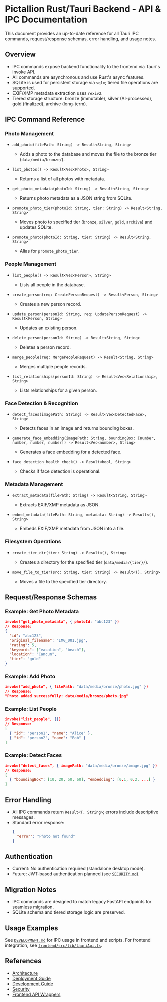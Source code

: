 # Pictallion Rust/Tauri Backend - API & IPC Documentation

This document provides an up-to-date reference for all Tauri IPC commands, request/response schemas, error handling, and usage notes.

## Overview

- IPC commands expose backend functionality to the frontend via Tauri's invoke API.
- All commands are asynchronous and use Rust's async features.
- SQLite is used for persistent storage via `sqlx`; tiered file operations are supported.
- EXIF/XMP metadata extraction uses `rexiv2`.
- Tiered storage structure: bronze (immutable), silver (AI-processed), gold (finalized), archive (long-term).

## IPC Command Reference

### Photo Management

- `add_photo(filePath: String) -> Result<String, String>`
  - Adds a photo to the database and moves the file to the bronze tier (`data/media/bronze/`).

- `list_photos() -> Result<Vec<Photo>, String>`
  - Returns a list of all photos with metadata.

- `get_photo_metadata(photoId: String) -> Result<String, String>`
  - Returns photo metadata as a JSON string from SQLite.

- `promote_photo_tier(photoId: String, tier: String) -> Result<String, String>`
  - Moves photo to specified tier (`bronze`, `silver`, `gold`, `archive`) and updates SQLite.

- `promote_photo(photoId: String, tier: String) -> Result<String, String>`
  - Alias for `promote_photo_tier`.

### People Management

- `list_people() -> Result<Vec<Person>, String>`
  - Lists all people in the database.

- `create_person(req: CreatePersonRequest) -> Result<Person, String>`
  - Creates a new person record.

- `update_person(personId: String, req: UpdatePersonRequest) -> Result<Person, String>`
  - Updates an existing person.

- `delete_person(personId: String) -> Result<String, String>`
  - Deletes a person record.

- `merge_people(req: MergePeopleRequest) -> Result<String, String>`
  - Merges multiple people records.

- `list_relationships(personId: String) -> Result<Vec<Relationship>, String>`
  - Lists relationships for a given person.

### Face Detection & Recognition

- `detect_faces(imagePath: String) -> Result<Vec<DetectedFace>, String>`
  - Detects faces in an image and returns bounding boxes.

- `generate_face_embedding(imagePath: String, boundingBox: [number, number, number, number]) -> Result<Vec<number>, String>`
  - Generates a face embedding for a detected face.

- `face_detection_health_check() -> Result<bool, String>`
  - Checks if face detection is operational.

### Metadata Management

- `extract_metadata(filePath: String) -> Result<String, String>`
  - Extracts EXIF/XMP metadata as JSON.

- `embed_metadata(filePath: String, metadata: String) -> Result<(), String>`
  - Embeds EXIF/XMP metadata from JSON into a file.

### Filesystem Operations

- `create_tier_dir(tier: String) -> Result<(), String>`
  - Creates a directory for the specified tier (`data/media/{tier}/`).

- `move_file_to_tier(src: String, tier: String) -> Result<(), String>`
  - Moves a file to the specified tier directory.

## Request/Response Schemas

### Example: Get Photo Metadata

```json
invoke("get_photo_metadata", { photoId: "abc123" })
// Response:
{
  "id": "abc123",
  "original_filename": "IMG_001.jpg",
  "rating": 5,
  "keywords": ["vacation", "beach"],
  "location": "Cancun",
  "tier": "gold"
}
```

### Example: Add Photo

```json
invoke("add_photo", { filePath: "data/media/bronze/photo.jpg" })
// Response:
"Photo added successfully: data/media/bronze/photo.jpg"
```

### Example: List People

```json
invoke("list_people", {})
// Response:
[
  { "id": "person1", "name": "Alice" },
  { "id": "person2", "name": "Bob" }
]
```

### Example: Detect Faces

```json
invoke("detect_faces", { imagePath: "data/media/bronze/image.jpg" })
// Response:
[
  { "boundingBox": [10, 20, 50, 60], "embedding": [0.1, 0.2, ...] }
]
```

## Error Handling

- All IPC commands return `Result<T, String>`; errors include descriptive messages.
- Standard error response:
  ```json
  {
    "error": "Photo not found"
  }
  ```

## Authentication

- Current: No authentication required (standalone desktop mode).
- Future: JWT-based authentication planned (see [`SECURITY.md`](SECURITY.md:1)).

## Migration Notes

- IPC commands are designed to match legacy FastAPI endpoints for seamless migration.
- SQLite schema and tiered storage logic are preserved.

## Usage Examples

See [`DEVELOPMENT.md`](DEVELOPMENT.md:1) for IPC usage in frontend and scripts. For frontend integration, see [`frontend/src/lib/tauriApi.ts`](frontend/src/lib/tauriApi.ts:1).

## References

- [Architecture](ARCHITECTURE.md)
- [Deployment Guide](DEPLOYMENT.md)
- [Development Guide](DEVELOPMENT.md)
- [Security](SECURITY.md)
- [Frontend API Wrappers](frontend/src/lib/tauriApi.ts)
